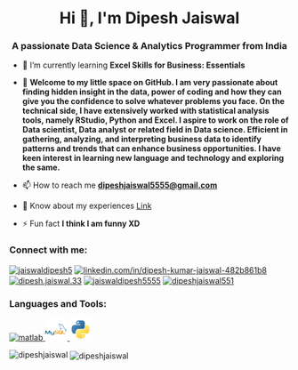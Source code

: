 <h1 align="center">Hi 👋, I'm Dipesh Jaiswal</h1>
<h3 align="center">A passionate Data Science & Analytics Programmer from India</h3>

- 🌱 I’m currently learning **Excel Skills for Business: Essentials**

- 💬 **Welcome to my little space on GitHub. I am very passionate about finding hidden insight in the data, power of coding and how they can give you the confidence to solve whatever problems you face. On the technical side, I have extensively worked with statistical analysis tools, namely RStudio, Python and Excel. I aspire to work on the role of Data scientist, Data analyst or related field in Data science. Efficient in gathering, analyzing, and interpreting business data to identify patterns and trends that can enhance business opportunities. I have keen interest in learning new language and technology and exploring the same.**

- 📫 How to reach me **dipeshjaiswal5555@gmail.com**

- 📄 Know about my experiences [Link](https://www.linkedin.com/in/dipesh-kumar-jaiswal-482b861b8/)

- ⚡ Fun fact **I think I am funny XD**

<h3 align="left">Connect with me:</h3>
<p align="left">
<a href="https://twitter.com/jaiswaldipesh5" target="blank"><img align="center" src="https://raw.githubusercontent.com/rahuldkjain/github-profile-readme-generator/master/src/images/icons/Social/twitter.svg" alt="jaiswaldipesh5" height="30" width="40" /></a>
<a href="https://linkedin.com/in/linkedin.com/in/dipesh-kumar-jaiswal-482b861b8" target="blank"><img align="center" src="https://raw.githubusercontent.com/rahuldkjain/github-profile-readme-generator/master/src/images/icons/Social/linked-in-alt.svg" alt="linkedin.com/in/dipesh-kumar-jaiswal-482b861b8" height="30" width="40" /></a>
<a href="https://fb.com/dipesh.jaiswal.33" target="blank"><img align="center" src="https://raw.githubusercontent.com/rahuldkjain/github-profile-readme-generator/master/src/images/icons/Social/facebook.svg" alt="dipesh.jaiswal.33" height="30" width="40" /></a>
<a href="https://instagram.com/jaiswaldipesh5555" target="blank"><img align="center" src="https://raw.githubusercontent.com/rahuldkjain/github-profile-readme-generator/master/src/images/icons/Social/instagram.svg" alt="jaiswaldipesh5555" height="30" width="40" /></a>
<a href="https://www.hackerrank.com/dipeshjaiswal551" target="blank"><img align="center" src="https://raw.githubusercontent.com/rahuldkjain/github-profile-readme-generator/master/src/images/icons/Social/hackerrank.svg" alt="dipeshjaiswal551" height="30" width="40" /></a>
</p>

<h3 align="left">Languages and Tools:</h3>
<p align="left"> <a href="https://www.mathworks.com/" target="_blank" rel="noreferrer"> <img src="https://upload.wikimedia.org/wikipedia/commons/2/21/Matlab_Logo.png" alt="matlab" width="40" height="40"/> </a> <a href="https://www.mysql.com/" target="_blank" rel="noreferrer"> <img src="https://raw.githubusercontent.com/devicons/devicon/master/icons/mysql/mysql-original-wordmark.svg" alt="mysql" width="40" height="40"/> </a> <a href="https://www.python.org" target="_blank" rel="noreferrer"> <img src="https://raw.githubusercontent.com/devicons/devicon/master/icons/python/python-original.svg" alt="python" width="40" height="40"/> </a> </p>

<p><img align="left" src="https://github-readme-stats.vercel.app/api/top-langs?username=dipeshjaiswal&show_icons=true&locale=en&layout=compact" alt="dipeshjaiswal" /></p>

<p>&nbsp;<img align="center" src="https://github-readme-stats.vercel.app/api?username=dipeshjaiswal&show_icons=true&locale=en" alt="dipeshjaiswal" /></p>
